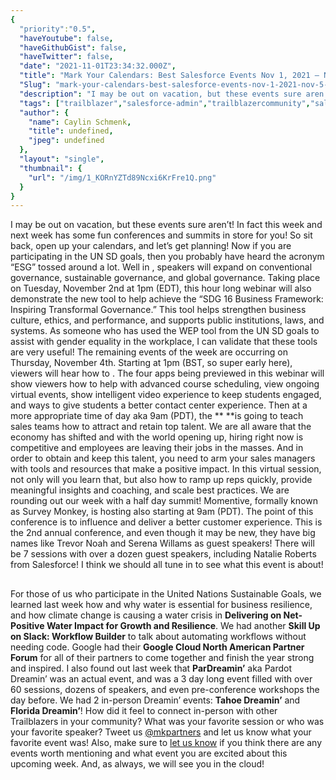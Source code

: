```yaml
---
{
  "priority":"0.5",
  "haveYoutube": false,
  "haveGithubGist": false,
  "haveTwitter": false,
  "date": "2021-11-01T23:34:32.000Z",
  "title": "Mark Your Calendars: Best Salesforce Events Nov 1, 2021 — Nov 5, 2021",
  "Slug": "mark-your-calendars-best-salesforce-events-nov-1-2021-nov-5-2021",
  "description": "I may be out on vacation, but these events sure aren’t! In fact this week and next week has some fun conferences and summits in store for you! So sit back, open up your calendars, and let’s get planning!.",
  "tags": ["trailblazer","salesforce-admin","trailblazercommunity","salesforce-event","salesforce"],
  "author": {
    "name": Caylin Schmenk,
    "title": undefined,
    "jpeg": undefined
  },
  "layout": "single",
  "thumbnail": {
    "url": "/img/1_KORnYZTd89Ncxi6KrFre1Q.png"
  }
}
---
```

I may be out on vacation, but these events sure aren’t! In fact this week and next week has some fun conferences and summits in store for you! So sit back, open up your calendars, and let’s get planning!
Now if you are participating in the UN SD goals, then you probably have heard the acronym “ESG” tossed around a lot. Well in [](https://www.globalcompactusa.org/events-and-webinars/expanding-the-g-in-esg), speakers will expand on conventional governance, sustainable governance, and global governance. Taking place on Tuesday, November 2nd at 1pm (EDT), this hour long webinar will also demonstrate the new tool to help achieve the “SDG 16 Business Framework: Inspiring Transformal Governance.” This tool helps strengthen business culture, ethics, and performance, and supports public institutions, laws, and systems. As someone who has used the WEP tool from the UN SD goals to assist with gender equality in the workplace, I can validate that these tools are very useful!
The remaining events of the week are occurring on Thursday, November 4th. Starting at 1pm (BST, so super early here), viewers will hear how to [](https://www.salesforce.com/uk/form/sfdo/edu/app-exchange-webinar/?_ga=2.18319929.1262993345.1635270073-1449393581.1625164245). The four apps being previewed in this webinar will show viewers how to help with advanced course scheduling, view ongoing virtual events, show intelligent video experience to keep students engaged, and ways to give students a better contact center experience.
Then at a more appropriate time of day aka 9am (PDT), the [](https://www.salesforce.com/form/events/webinars/form-rss/3419078)** **is going to teach sales teams how to attract and retain top talent. We are all aware that the economy has shifted and with the world opening up, hiring right now is competitive and employees are leaving their jobs in the masses. And in order to obtain and keep this talent, you need to arm your sales managers with tools and resources that make a positive impact. In this virtual session, not only will you learn that, but also how to ramp up reps quickly, provide meaningful insights and coaching, and scale best practices.
We are rounding out our week with a half day summit! Momentive, formally known as Survey Monkey, is hosting [](https://www.getfeedback.com/cx-impact-summit-2021/?utm_source=sfmc&amp;utm_medium=email&amp;utm_campaign=GFP_DG_AH&amp;utm_content=6403&amp;date=2021-10-26&amp;CID=158057031&amp;CampaignId=6403) also starting at 9am (PDT). The point of this conference is to influence and deliver a better customer experience. This is the 2nd annual conference, and even though it may be new, they have big names like Trevor Noah and Serena Willams as guest speakers! There will be 7 sessions with over a dozen guest speakers, including Natalie Roberts from Salesforce! I think we should all tune in to see what this event is about!

## 

For those of us who participate in the United Nations Sustainable Goals, we learned last week how and why water is essential for business resilience, and how climate change is causing a water crisis in **Delivering on Net-Positive Water Impact for Growth and Resilience**. We had another **Skill Up on Slack: Workflow Builder** to talk about automating workflows without needing code. Google had their **Google Cloud North American Partner Forum** for all of their partners to come together and finish the year strong and inspired.
I also found out last week that **ParDreamin’** aka Pardot Dreamin’ was an actual event, and was a 3 day long event filled with over 60 sessions, dozens of speakers, and even pre-conference workshops the day before. We had 2 in-person Dreamin’ events: **Tahoe Dreamin’** and **Florida Dreamin’**! How did it feel to connect in-person with other Trailblazers in your community? What was your favorite session or who was your favorite speaker?
Tweet us [@mkpartners](http://www.twitter.com/mkpartners) and let us know what your favorite event was! Also, make sure to [let us know](xchange.salesforce.com/appxConsultingListingDetail?listingId=a0N30000001gF9jEAE) if you think there are any events worth mentioning and what event you are excited about this upcoming week. And, as always, we will see you in the cloud!

